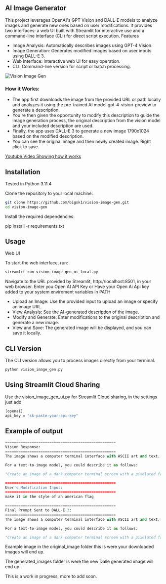 ## AI Image Generator

This project leverages OpenAI's GPT Vision and DALL-E models to analyze images and generate new ones based on user modifications. It provides two interfaces: a web UI built with Streamlit for interactive use and a command-line interface (CLI) for direct script execution.
Features

-    Image Analysis: Automatically describes images using GPT-4 Vision.
-    Image Generation: Generates modified images based on user inputs using DALL-E 3.
-    Web Interface: Interactive web UI for easy operation.
-    CLI: Command-line version for script or batch processing.

![Vision Image Gen](https://imagizer.imageshack.com/img924/4660/6TcFez.jpg)


### How it Works:
 - The app first downloads the image from the provided URL or path locally and analyzes it using the pre-trained AI model gpt-4-vision-preview to generate a description.
- You're then given the opportunity to modify this description to guide the image generation process, the original description from the vision model and your included description are used.
- Finally, the app uses DALL-E 3 to generate a new image 1790x1024 based on the modified description.
- You can see the original image and then newly created image. Right click to save. 


[Youtube Video Showing how it works](https://www.youtube.com/watch?v=Eh7atfdpRAo)


## Installation

Tested in Python 3.11.4

Clone the repository to your local machine:

```bash
git clone https://github.com/bigsk1/vision-image-gen.git
cd vision-image-gen
```

Install the required dependencies:

pip install -r requirements.txt

## Usage

Web UI

To start the web interface, run:

```bash
streamlit run vision_image_gen_ui_local.py
```

Navigate to the URL provided by Streamlit,  http://localhost:8501, in your web browser. Enter you Open AI API Key or Have your Open Ai Api key added to your system enviroment variables in PATH


-    Upload an Image: Use the provided input to upload an image or specify an image URL.
-    View Analysis: See the AI-generated description of the image.
-    Modify and Generate: Enter modifications to the original description and generate a new image.
-    View and Save: The generated image will be displayed, and you can save it locally.

## CLI Version

The CLI version allows you to process images directly from your terminal.

```bash
python vision_image_gen.py
```


## Using Streamlit Cloud Sharing

Use the vision_image_gen_ui.py for Streamlit Cloud sharing, in the settings just add 

```bash
[openai]
api_key = "sk-paste-your-api-key"
```


## Example of output

```python
==================================================
Vision Response:
==================================================
The image shows a computer terminal interface with ASCII art and text. At the top would be ASCII art resembling a face with a pattern of "#" and "." characters. Below it, within a minimalist window frame, is a navigation menu with options depicted as a pixel-style globe icon labeled "sumfetch," a document icon labeled "ABOUT," a link icon labeled "Website," a folder icon labeled "This Repo," and a series of contact methods including an email address, GitHub URL, and Twitter handle, all associated with the username "bigsk1". The central feature is a bold ASCII art logo or emblem saying "BIGSK1" inside a stylized circular border.

For a text-to-image model, you could describe it as follows:

"Create an image of a dark computer terminal screen with a pixelated face made out of ASCII characters at the top. Include a stylized ASCII art logo that says 'BIGSK1' in the center, enclosed in a circular patterned border. Below the logo, depict a simple user interface with text and monochrome icons signifying navigation options, including a globe for 'sumfetch,' a document for 'ABOUT,' a link chain for 'Website,' and a folder for 'This Repo.' Add additional details

==================================================
User's Modification Input:
==================================================
make it in the style of an american flag

==================================================
Final Prompt Sent to DALL-E 3:
==================================================
The image shows a computer terminal interface with ASCII art and text. At the top would be ASCII art resembling a face with a pattern of characters. Below it, within a minimalist window frame, is a navigation menu with options depicted as a pixel-style globe icon labeled "sumfetch," a document icon labeled "ABOUT," a link icon labeled "Website," a folder icon labeled "This Repo," and a series of contact methods including an email address, GitHub URL, and Twitter handle, all associated with the username "bigsk1". The central feature is a bold ASCII art logo or emblem saying "BIGSK1" inside a stylized circular border.

For a text-to-image model, you could describe it as follows:

"Create an image of a dark computer terminal screen with a pixelated face made out of ASCII characters at the top. Include a stylized ASCII art logo that says 'BIGSK1' in the center, enclosed in a circular patterned border. Below the logo, depict a simple user interface with text and monochrome icons signifying navigation options, including a globe for 'sumfetch,' a document for 'ABOUT,' a link chain for 'Website,' and a folder for 'This Repo.' Add additional details make it in the style of an american flag
```

Example image in the original_image folder this is were your downloaded images will end up.  

The generated_images folder is were the new Dalle generated image will end up.

This is a work in progress, more to add soon.
